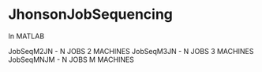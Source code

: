 JhonsonJobSequencing
====================
In MATLAB

JobSeqM2JN - N JOBS 2 MACHINES
JobSeqM3JN - N JOBS 3 MACHINES
JobSeqMNJM - N JOBS M MACHINES


